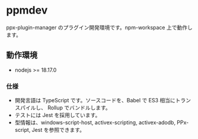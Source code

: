 # ppmdev

ppx-plugin-manager のプラグイン開発環境です。npm-workspace 上で動作します。

## 動作環境

- nodejs >= 18.17.0

### 仕様

- 開発言語は TypeScript です。ソースコードを、Babel で ES3 相当にトランスパイルし、
  Rollup でバンドルします。
- テストには Jest を採用しています。
- 型情報は、windows-script-host, activex-scripting, activex-adodb, PPx-script,
  Jest を参照できます。
